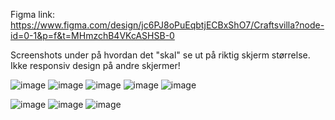 Figma link: https://www.figma.com/design/jc6PJ8oPuEqbtjECBxShO7/Craftsvilla?node-id=0-1&p=f&t=MHmzchB4VKcASHSB-0

Screenshots under på hvordan det "skal" se ut på riktig skjerm størrelse. 
Ikke responsiv design på andre skjermer!

![image](https://github.com/user-attachments/assets/f75dda39-20e2-496d-9737-257a06d9cffb)
![image](https://github.com/user-attachments/assets/03b1f5fe-737c-4e82-b38b-8a78e1d7b97a)
![image](https://github.com/user-attachments/assets/4a39f035-f71f-4460-8c8e-315bb81b2891)
![image](https://github.com/user-attachments/assets/0608ac65-d5a4-425c-b6f9-5fef748f2605)
![image](https://github.com/user-attachments/assets/0ef1fafd-f1ec-42e8-839d-3629d6a8f73b)



![image](https://github.com/user-attachments/assets/5f4e6d1f-8330-4315-b7af-b0cf1d153b41)
![image](https://github.com/user-attachments/assets/4b455f4a-758b-416f-87d1-94fc303edb5d)
![image](https://github.com/user-attachments/assets/d4d8d000-4fe2-4a52-89d9-46766f7a9b75)
